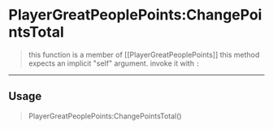 # PlayerGreatPeoplePoints:ChangePointsTotal
> this function is a member of [[PlayerGreatPeoplePoints]]
> this method expects an implicit "self" argument. invoke it with `:`
-----
## Usage
> PlayerGreatPeoplePoints:ChangePointsTotal()
